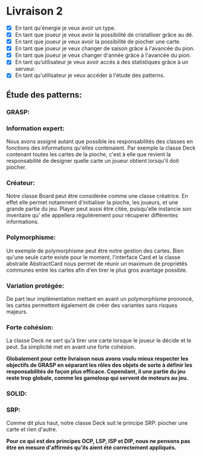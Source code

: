 # Livraison 2

- [x] En tant qu'énergie je veux avoir un type.
- [x] En tant que joueur je veux avoir la possibilité de cristalliser grâce au dé.
- [x] En tant que joueur je veux avoir la possibilité de piocher une carte.
- [x] En tant que joueur je veux changer de saison grâce à l'avancée du pion.
- [x] En tant que joueur je veux changer d'année grâce à l'avancée du pion.
- [x] En tant qu’utilisateur je veux avoir accès à des statistiques grâce à un serveur.
- [x] En tant qu'utilisateur je veux accéder à l'étude des patterns.

## Étude des patterns:

### GRASP:

### Information expert:

Nous avons assigné autant que possible les responsabilités des classes en fonctions des informations qu'elles
contenaient. Par exemple la classe Deck contenant toutes les cartes de la pioche, c'est à elle que revient la
responsabilité de designer quelle carte un joueur obtient lorsqu'il doit piocher.

### Créateur:

Notre classe Board peut être considérée comme une classe créatrice. En effet elle permet notamment d'initialiser la
pioche, les joueurs, et une grande partie du jeu. Player peut aussi être citée, puisqu'elle instancie son inventaire qu'
elle appellera régulièrement pour récuperer différentes informations.

### Polymorphisme:

Un exemple de polymorphisme peut être notre gestion des cartes. Bien qu'une seule carte existe pour le moment,
l'interface Card et la classe abstraite AbstractCard nous permet de réunir un maximum de propriétés communes entre les
cartes afin d'en tirer le plus gros avantage possible.

### Variation protégée:

De part leur implémentation mettant en avant un polymorphisme prononcé, les cartes permettent également de créer des
variantes sans risques majeurs.

### Forte cohésion:

La classe Deck ne sert qu'à tirer une carte lorsque le joueur le décide et le peut. Sa simplicité met en avant une forte
cohésion.

**Globalement pour cette livraison nous avons voulu mieux respecter les objectifs de GRASP en séparant les rôles des
objets de sorte à définir les responsabilités de façon plus efficace. Cependant, il une partie du jeu reste trop
globale, comme les gameloop qui servent de moteurs au jeu.**

### SOLID:

### SRP:

Comme dit plus haut, notre classe Deck suit le principe SRP: piocher une carte et rien d'autre.

**Pour ce qui est des principes OCP, LSP, ISP et DIP, nous ne pensons pas être en mesure d'affirmés qu'ils aient été
correctement appliqués.**
